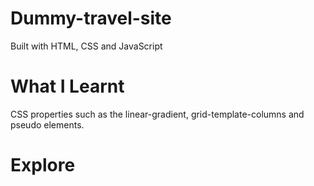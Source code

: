 # Dummy-travel-site
Built with HTML, CSS and JavaScript

# What I Learnt
CSS properties such as the linear-gradient, grid-template-columns and pseudo elements.

# Explore
